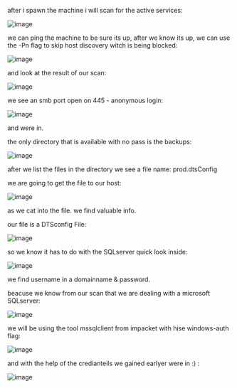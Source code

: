 after i spawn the machine i will scan for the active services:

![image](https://user-images.githubusercontent.com/89795917/147120296-408946be-d6d7-42bd-95c5-d0f524fb1865.png)

we can ping the machine to be sure its up,
after we know its up, we can use the -Pn flag 
to skip host discovery witch is being blocked:

![image](https://user-images.githubusercontent.com/89795917/147120734-6e421d4a-f22d-4a92-b8e4-bab1953d3446.png)


and look at the result of our scan:

![image](https://user-images.githubusercontent.com/89795917/147120896-fb710053-7e54-4844-b32d-6c1a80352194.png)

we see an smb port open on 445 - anonymous login:

![image](https://user-images.githubusercontent.com/89795917/147121294-40db38a6-4365-4b3e-afb9-8441d6a5aa0c.png)


and were in.

the only directory that is available with no pass is the backups:

![image](https://user-images.githubusercontent.com/89795917/147121607-34cae3cb-d8ba-4013-96d2-ce06b2e19773.png)

after we list the files in the directory we see a file name: prod.dtsConfig

we are going to get the file to our host:

![image](https://user-images.githubusercontent.com/89795917/147122003-b5366aaf-dbf0-46a9-a525-e45433f0586a.png)

as we cat into the file.
we find valuable info.

our file is a DTSconfig File:

![image](https://user-images.githubusercontent.com/89795917/147122558-389e3fe0-0747-496b-a54b-8288ca980999.png)

so we know it has to do with the SQLserver
quick look inside:

![image](https://user-images.githubusercontent.com/89795917/147122694-8dcc9eb2-202f-43ff-9cf5-c115105c7117.png)


we find username in a domainname & password.

beacuse we know from our scan that we are dealing with a microsoft SQLserver:

![image](https://user-images.githubusercontent.com/89795917/147123040-8b741347-0af6-4b46-9cb8-f2a882e97dcc.png)

we will be using the tool mssqlclient from impacket with hise windows-auth flag:

![image](https://user-images.githubusercontent.com/89795917/147123186-d0d3a3ba-cc10-433f-91bf-5bf927dffc33.png)


and with the help of the credianteils we gained earlyer were in :) :

![image](https://user-images.githubusercontent.com/89795917/147124053-f277f986-9fe8-4644-af39-b6bf934473e1.png)


